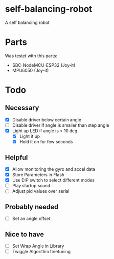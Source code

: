 # self-balancing-robot
A self balancing robot

# Parts
Was testet with this parts:
 - SBC-NodeMCU-ESP32 (Joy-it)
 - MPU6050 (Joy-it)

# Todo
## Necessary
 - [x] Disable driver below certain angle
 - [ ] Disable driver if angle is smaller than step angle
 - [x] Light up LED if angle is > 10 deg
   - [x] Light it up
   - [x] Hold it on for few seconds
## Helpful
 - [x] Allow monitoring the gyro and accel data
 - [x] Store Parameters in Flash
 - [x] Use DIP switch to select different modes
 - [ ] Play startup sound
 - [ ] Adjust pid values over serial
## Probably needed
 - [ ] Set an angle offset 
## Nice to have
 - [ ] Set Wrap Angle in Library
 - [ ] Twiggle Algorithm finetuning
